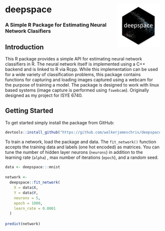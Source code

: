 # deepspace <img src='img/logo.png' align="right" height="140" />

###  A Simple R Package for Estimating Neural Network Clasifiers

## Introduction

This R package provides a simple API for estimating neural network classifiers
in R. The neural network itself is implemented using a C++ backend and is linked
to R via Rcpp. While this implementation can be used for a wide variety of
classification problems, this package contains functions for capturing and
loading images captured using a webcam for the purpose of training a model.
The package is designed to work with linux based systems (image capture is
performed using `fswebcam`). Originally designed as my project for ISYE 6740.

## Getting Started

To get started simply install the package from GitHub:

```r
devtools::install_github("https://github.com/walkerjameschris/deepspace")
```

To train a network, load the package and data. The `fit_network()` function
accepts the training data and labels (one hot encoded) as matrices. You can tune
the number of hidden layer neurons (`neurons`) in addition to the learning rate
(`alpha`) , max number of iterations (`epoch`), and a random seed.

```r
data <- deepspace:::mnist

network <-
  deepspace::fit_network(
    X = data$X,
    Y = data$Y,
    neurons = 5,
    epoch = 1000,
    learn_rate = 0.0001
  )

predict(network)
```
